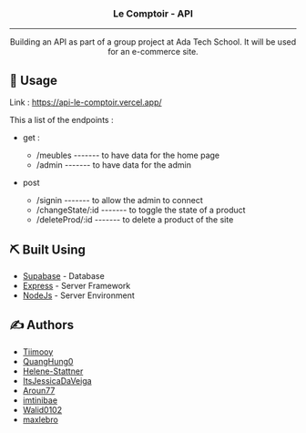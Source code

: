<h3 align="center">Le Comptoir - API</h3>


---

<p align="center"> Building an API as part of a group project at Ada Tech School. It will be used for an e-commerce site.
    <br> 
</p>

## 🎈 Usage <a name="usage"></a>

Link : https://api-le-comptoir.vercel.app/

This a list of the endpoints :

-   get :

    -   /meubles ------- to have data for the home page
    -   /admin ------- to have data for the admin

-   post
    -   /signin ------- to allow the admin to connect
    -   /changeState/:id ------- to toggle the state of a product
    -   /deleteProd/:id ------- to delete a product of the site

## ⛏️ Built Using <a name = "built_using"></a>

-   [Supabase](https://supabase.com/) - Database
-   [Express](https://expressjs.com/) - Server Framework
-   [NodeJs](https://nodejs.org/en/) - Server Environment

## ✍️ Authors <a name = "authors"></a>

-   [Tiimooy](https://github.com/TimotheeRoy)
-   [QuangHung0](https://github.com/QuangHung0)
-   [Helene-Stattner](https://github.com/Helene-Stattner)
-   [ItsJessicaDaVeiga](https://github.com/ItsJessicaDaVeiga)
-   [Aroun77](https://github.com/Aroun77)
-   [imtinibae](https://github.com/imtinibae)
-   [Walid0102](https://github.com/Walid0102)
-   [maxlebro](https://github.com/maxlebro)
